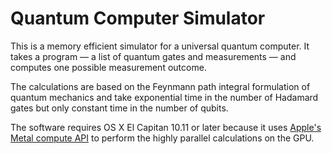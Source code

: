 # Quantum Computer Simulator

This is a memory efficient simulator for a universal quantum computer.  It takes a program — a list of quantum gates and measurements — and computes one possible measurement outcome.

The calculations are based on the Feynmann path integral formulation of quantum mechanics and take exponential time in the number of Hadamard gates but only constant time in the number of qubits.

The software requires OS X El Capitan 10.11 or later because it uses [Apple's Metal compute API](https://developer.apple.com/metal/) to perform the highly parallel calculations on the GPU.

